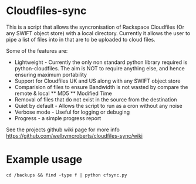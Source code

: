 # Cloudfiles-sync

This is a script that allows the syncronisation of Rackspace Cloudfiles (Or any SWIFT object store) with a local directory. Currently it allows the user to pipe a list of files into in that are to be uploaded to cloud files.

Some of the features are:

* Lightweight - Currently the only non standard python library required is python-cloudfiles. The aim is NOT to require anything else, and hence ensuring maximum portability
* Support for Cloudfiles UK and US along with any SWIFT object store
* Comparision of files to ensure Bandwidth is not wasted by compare the remote & local
** MD5
** Modified Time
* Removal of files that do not exist in the source from the destination
* Quiet by default - Allows the script to run as a cron without any noise
* Verbose mode - Useful for logging or debuging
* Progress - a simple progress report

See the projects github wiki page for more info
https://github.com/welbymcroberts/cloudfiles-sync/wiki

# Example usage
`cd /backups && find -type f | python cfsync.py`
